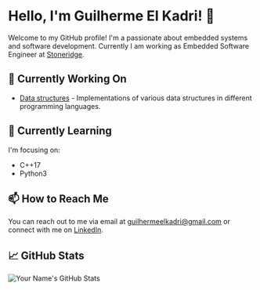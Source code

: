 # Hello, I'm Guilherme El Kadri! 👋

Welcome to my GitHub profile! I'm a passionate about embedded systems and software development.
Currently I am working as Embedded Software Engineer at [Stoneridge](https://www.stoneridge.com).


## 🔭 Currently Working On

- [Data structures](https://github.com/guilhermeelkadri/data_structures) - Implementations of various data structures in different programming languages.

## 🌱 Currently Learning

I'm focusing on:

- C++17
- Python3

## 📫 How to Reach Me

You can reach out to me via email at [guilhermeelkadri@gmail.com](mailto:guilhermeelkadri@gmail.com) or connect with me on [LinkedIn](https://www.linkedin.com/in/guilherme-el-kadri-ribeiro-634247133/).

## 📈 GitHub Stats

![Your Name's GitHub Stats](https://github-readme-stats.vercel.app/api?username=guilhermeelkadri&show_icons=true&theme=dark)
